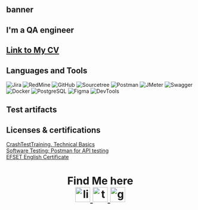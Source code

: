 ## banner

## I'm a QA engineer

## [Link to My CV](https://drive.google.com/file/d/1_xBqKxzGbolyhIoi204hOFulAcsG5VVt/view?usp=sharing)

## Languages and Tools
![Jira](https://img.shields.io/badge/-Jira-black?style=for-social&logo=Jira&logoColor=blue)
![RedMine](https://img.shields.io/badge/-RedMine-black?style=for-social&logo=RedMine&logoColor=red)
![GitHub](https://img.shields.io/badge/-GitHub-black?style=for-social&logo=github)
![Sourcetree](https://img.shields.io/badge/-Sourcetree-black?style=for-social&logo=Sourcetree&logoColor=blue)
![Postman](https://img.shields.io/badge/-Postman-black?style=for-social&logo=postman)
![JMeter](https://img.shields.io/badge/-JMeter-black?style=for-social&logo=apache&logoColor=red)
![Swagger](https://img.shields.io/badge/-Swagger-black?style=for-social&logo=swagger)
![Docker](https://img.shields.io/badge/-Docker-black?style=for-social&logo=Docker)
![PostgreSQL](https://img.shields.io/badge/-PostgreSQL-black?style=for-social&logo=PostgreSQL)
![Figma](https://img.shields.io/badge/-Figma-black?style=for-social&logo=Figma&logoColor=purple)
![DevTools](https://img.shields.io/badge/-DevTools-black?style=for-social&logo=googlechrome)

## Test artifacts

## Licenses & certifications 
[CrashTestTraining. Technical Basics](https://drive.google.com/file/d/1cslsMwjbFA3odOROmNNlM7vrNJmszq06/view)  
[Software Testing: Postman for API testing](https://drive.google.com/file/d/1a4ssp9VxOXUApcTQ6tVK5le5HPq1j5g3/view?usp=sharing)  
[EFSET English Certificate](https://www.efset.org/cert/R3cz3i)

<h1 align="center"> Find Me here </h> 
<div id="badges">
    <a href="https://www.linkedin.com/in/yulia-kazakova/" target="_blank">
      <img src="https://cdn-icons-png.flaticon.com/512/2504/2504799.png" width="40" height="40" alt="linkedin" />
    </a>
    <a href="https://t.me/ulxz66" target="_blank">
      <img src="https://cdn-icons-png.flaticon.com/512/2111/2111646.png" width="40" height="40" alt="telegram" />
    </a>
     <a href="mailto:kazakova.6696@gmail.com" target="_blank">
      <img src="https://img.icons8.com/?size=512&id=P7UIlhbpWzZm&format=png" width="40" height="40" alt="gmail" />
    </a>
  </div>
